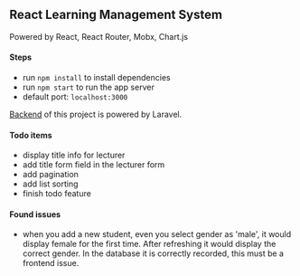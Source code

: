 ## React Learning Management System

Powered by React, React Router, Mobx, Chart.js

#### Steps
- run `npm install` to install dependencies
- run `npm start` to run the app server
- default port: `localhost:3000`

[Backend](https://github.com/dennisboys/laravel-lms-api) of this project is powered by Laravel.

#### Todo items

- display title info for lecturer
- add title form field in the lecturer form
- add pagination
- add list sorting
- finish todo feature

#### Found issues

- when you add a new student, even you select gender as 'male', it would display female for the first time. After refreshing it would display the correct gender. In the database it is correctly recorded, this must be a frontend issue.
